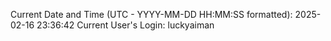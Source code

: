 Current Date and Time (UTC - YYYY-MM-DD HH:MM:SS formatted): 2025-02-16 23:36:42
Current User's Login: luckyaiman

